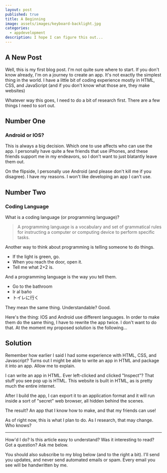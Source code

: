 ```yaml
---
layout: post
published: true
title: A Beginning
image: assets/images/keyboard-backlight.jpg
categories:
  - appdevelopment
description: I hope I can figure this out...
---
```

## A New Post

Well, this is my first blog post. I'm not quite sure where to start.
If you don't know already, I'm on a journey to create an app. It's not exactly the simplest thing in the world. I have a little bit of coding experience mostly in HTML, CSS, and JavaScript (and if you don't know what those are, they make websites)

Whatever way this goes, I need to do a bit of research first. There are a few things I need to sort out. 
## Number One
### Android or IOS?

This is always a big decision. Which one to use affects who can use the app. I personally have quite a few friends that use iPhones, and these friends support me in my endeavors, so I don't want to just blatantly leave them out.

On the flipside, I personally use Android (and please don't kill me if you disagree). I have my reasons. I won't like developing an app I can't use.

## Number Two
### Coding Language

What is a coding language (or programming language)?

> A programming language is a vocabulary and set of grammatical rules for instructing a computer or computing device to perform specific tasks.

Another way to think about programming is telling someone to do things.
* If the light is green, go.
* When you reach the door, open it.
* Tell me what 2+2 is.

And a programming language is the way you tell them.
* Go to the bathroom
* Ir al baño
* トイレに行く

They mean the same thing. Understandable? Good.

Here's the thing: IOS and Android use different languages. In order to make them do the same thing, I have to rewrite the app twice. I don't want to do that. At the moment my proposed solution is the following...

## Solution

Remember how earlier I said I had some experience with HTML, CSS, and Javascript? Turns out I might be able to write an app in HTML and package it into an app. Allow me to explain.

I can write an app in HTML. Ever left-clicked and clicked "Inspect"? That stuff you see pop up is HTML. This website is built in HTML, as is pretty much the entire internet.

After I build the app, I can export it to an application format and it will run inside a sort of "secret" web browser, all hidden behind the scenes.

The result? An app that I know how to make, and that my friends can use!

As of right now, this is what I plan to do. As I research, that may change. Who knows?

***

How'd I do? Is this article easy to understand? Was it interesting to read? Got a question? Ask me below.

You should also subscribe to my blog below (and to the right a bit). I'll send you updates, and never send automated emails or spam. Every email you see will be handwritten by me.
